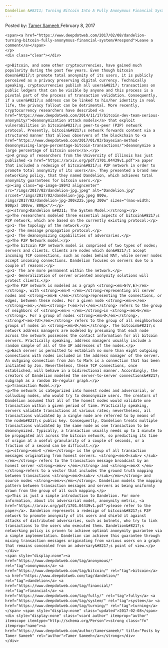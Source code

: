 ```yaml
---
Dandelion &#8211; Turning Bitcoin Into A Fully Anonymous Financial System
---
```

<article class="post-listing post-18036 post type-post status-publish format-standard has-post-thumbnail hentry  tag-anonymous tag-bitcoin tag-dandelion tag-financial tag-fully tag-system tag-turning">
    <div class="post-inner">
        <span>Posted by: <a href="https://www.deepdotweb.com/author/tamersameeh/" title="">Tamer Sameeh </a></span>
    <span>February 8, 2017</span>
    
    <span><a href="https://www.deepdotweb.com/2017/02/08/dandelion-turning-bitcoin-fully-anonymous-financial-system/#respond">Leave a comment</a></span>
    </p>
    <div class="clear"></div>
    
    <p>Bitcoin, and some other cryptocurrencies, have gained much popularity during the past few years. Even though bitcoin doesn&#8217;t promote total anonymity of its users, it is publicly perceived as a privacy preserving digital currency. Technically speaking, cryptocurrencies publish all users&#8217; transactions on public ledgers that can be visible by anyone and this process is a pivotal part of the process of transaction validation. Consequently, if a user&#8217;s address can be linked to his/her identity in real life, the privacy fallout can be detrimental. More recently, cryptocurrency researchers have described <a href="https://www.deepdotweb.com/2014/11/17/bitcoin-dev-team-serious-anonymity/">deanonymization attack models</a> that exploit vulnerabilities in bitcoin&#8217;s peer-to-peer (P2P) network protocol. Presently, bitcoin&#8217;s network forwards content via a structured manner that allows observers of the blockchain to <a href="https://www.deepdotweb.com/2017/01/03/bayesian-method-deanonymising-large-percentage-bitcoin-transactions/">deanonymize a large percentage of bitcoin users</a>.</p>
    <p>A group of researchers from the University of Illinois has just published <a href="https://arxiv.org/pdf/1701.04439v1.pdf">a paper that included a redesign of bitcoin&#8217;s P2P network in order to promote total anonymity of its users</a>. They presented a brand new networking policy, that they named Dandelion, which achieves total anonymity guarantees for bitcoin users.</p>
    <p><img class="wp-image-18043 aligncenter" src="/imgs/2017/02/dandelion-jpg.jpeg" alt="Dandelion.jpg" srcset="/imgs/2017/02/dandelion-jpg.jpeg 800w, /imgs/2017/02/dandelion-jpg-300x225.jpeg 300w" sizes="(max-width: 800px) 100vw, 800px"/></p>
    <p><strong>Dandelion &#8211; The System Model:</strong></p>
    <p>The researchers modeled three essential aspects of bitcoin&#8217;s P2P network, which are based on the currently existing protocol:</p>
    <p>1- The topology of the network.</p>
    <p>2- The message propagation protocol.</p>
    <p>3- The deanonymizing capabilities of adversaries.</p>
    <p>The P2P Network model:</p>
    <p>The bitcoin P2P network model is comprised of two types of nodes; servers and clients. Clients are nodes which don&#8217;t accept incoming TCP connections, such as nodes behind NAT, while server nodes accept incoming connections. Dandelion focuses on servers due to a couple of reasons:</p>
    <p>1- The are more permanent within the network.</p>
    <p>2- Generalization of server oriented anonymity solutions will protect clients.</p>
    <p>The P2P network is modeled as a graph <strong><em>G(V,E)</em></strong>, with <strong><em>V </em></strong>representing all server nodes and <strong><em>E </em></strong>representing the connections, or edges, between these nodes. For a given node <strong><em>v</em></strong><em>,</em><strong> Γ<em>(v)</em></strong> refers to the group of neighbors of <strong><em>v </em></strong>in <strong><em>G</em></strong>. For a group of nodes <strong><em>U</em></strong>, <strong>Γ<em>(U)</em></strong> refers to the group of all neighborhood groups of nodes in <strong><em>U</em></strong>. The bitcoin&#8217;s network address managers are modeled by presuming that each node across the network possesses the contact information for all bitcoin servers. Practically speaking, address managers usually include a random sample of all of the IP addresses of the nodes.</p>
    <p>Each server is permitted to establish no more than eight outgoing connections with nodes included in the address manager of the server. An outgoing connection from Jon to Mark is a connection that has been initiated by Jon. Nevertheless, these TCP connections, once established, will behave in a bidirectional manner. Accordingly, the creators of Dandelion modeled the server-to-server connections&#8217; subgraph as a random 16-regular graph.</p>
    <p>Transaction Model:</p>
    <p>The network is categorized into honest nodes and adversarial, or colluding nodes, who would try to deanonymize users. The creators of Dandelion assumed that all of the honest nodes would validate one transaction within a given period of time. Practically speaking, servers validate transactions at various rates; nevertheless, all transactions validated by a single node are referred to by means of the node&#8217;s public key. Consequently, Dandelion treats multiple transactions validated by the same node as one transaction to be deanonymized. Typically, a transaction usually needs up to 1 minute to be propagated all across the bitcoin network, so predicting its time of origin at a useful granularity of a couple of seconds, or a fraction of a second can be difficult.</p>
    <p><strong><em>X </em></strong> is the group of all transaction messages originating from honest servers. <strong><em>X<sub>v </sub></em></strong> refers to the transaction message broadcast by an honest server <strong><em>v </em></strong> and <strong><em>X </em></strong>refers to a vector that includes the ground truth mapping between transactions <strong><em>X<sub>v </sub></em></strong> and source nodes <strong><em>v</em></strong>. Dandelion models the mapping pattern between transaction messages and servers as being uniformly drawn from the group of all such mapping.</p>
    <p>This is just a simple introduction to Dandelion. For more information, about its adversarial model, anonymity metric, <a href="https://arxiv.org/pdf/1701.04439v1.pdf">please refer to the paper</a>. Dandelion represents a redesign of bitcoin&#8217;s P2P network to promote anonymity of its users and shield it against attacks of distributed adversaries, such as botnets, who try to link transactions to the users who executed them. Dandelion&#8217;s networking policy is proven to achieve optimal anonymity guarantee via a simple implementation. Dandelion can achieve this guarantee through mixing transaction messages originating from various users on a graph that remains concealed from an adversary&#8217;s point of view.</p>
    </div>
    <span style="display:none"><a href="https://www.deepdotweb.com/tag/anonymous/" rel="tag">anonymous</a> <a href="https://www.deepdotweb.com/tag/bitcoin/" rel="tag">bitcoin</a> <a href="https://www.deepdotweb.com/tag/dandelion/" rel="tag">dandelion</a> <a href="https://www.deepdotweb.com/tag/financial/" rel="tag">financial</a> <a href="https://www.deepdotweb.com/tag/fully/" rel="tag">fully</a> <a href="https://www.deepdotweb.com/tag/system/" rel="tag">system</a> <a href="https://www.deepdotweb.com/tag/turning/" rel="tag">turning</a></span> <span style="display:none" class="updated">2017-02-08</span>
    <div style="display:none" class="vcard author" itemprop="author" itemscope itemtype="http://schema.org/Person"><strong class="fn" itemprop="name"><a href="https://www.deepdotweb.com/author/tamersameeh/" title="Posts by Tamer Sameeh" rel="author">Tamer Sameeh</a></strong></div>
    </div>
</article>

